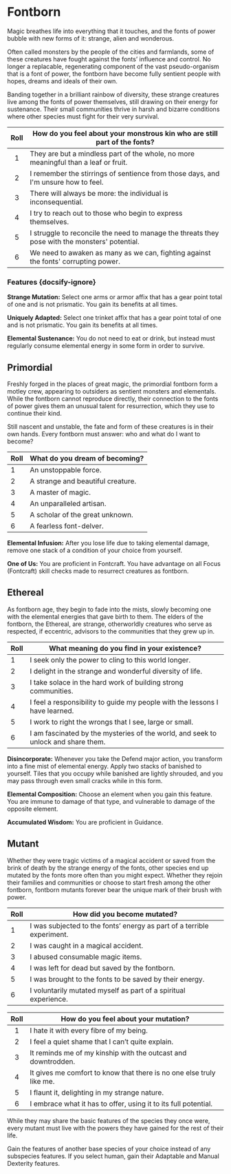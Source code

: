 # Fontborn

Magic breathes life into everything that it touches, and the fonts of power bubble with new forms of it: strange, alien and wonderous.

Often called monsters by the people of the cities and farmlands, some of these creatures have fought against the fonts’ influence and control.
No longer a replacable, regenerating component of the vast pseudo-organism that is a font of power, the fontborn have become fully sentient people with hopes, dreams and ideals of their own.

Banding together in a brilliant rainbow of diversity, these strange creatures live among the fonts of power themselves, still drawing on their energy for sustenance. Their small communities thrive in harsh and bizarre conditions where other species must fight for their very survival.

<div class="side-panel">

| Roll | How do you feel about your monstrous kin who are still part of the fonts?                      |
| :--: | ---------------------------------------------------------------------------------------------- |
|  1   | They are but a mindless part of the whole, no more meaningful than a leaf or fruit.            |
|  2   | I remember the stirrings of sentience from those days, and I'm unsure how to feel.             |
|  3   | There will always be more: the individual is inconsequential.                                  |
|  4   | I try to reach out to those who begin to express themselves.                                   |
|  5   | I struggle to reconcile the need to manage the threats they pose with the monsters' potential. |
|  6   | We need to awaken as many as we can, fighting against the fonts' corrupting power.             |

</div>

### Features {docsify-ignore}

**Strange Mutation:** Select one arms or armor affix that has a gear point total of one and is not prismatic. You gain its benefits at all times.

**Uniquely Adapted:** Select one trinket affix that has a gear point total of one and is not prismatic. You gain its benefits at all times.

**Elemental Sustenance:** You do not need to eat or drink, but instead must regularly consume elemental energy in some form in order to survive.

## Primordial

Freshly forged in the places of great magic, the primordial fontborn form a motley crew, appearing to outsiders as sentient monsters and elementals. While the fontborn cannot reproduce directly, their connection to the fonts of power gives them an unusual talent for resurrection, which they use to continue their kind.

Still nascent and unstable, the fate and form of these creatures is in their own hands. Every fontborn must answer: who and what do I want to become?

<div class="side-panel">

| Roll | What do you dream of becoming?    |
| ---- | --------------------------------- |
| 1    | An unstoppable force.             |
| 2    | A strange and beautiful creature. |
| 3    | A master of magic.                |
| 4    | An unparalleled artisan.          |
| 5    | A scholar of the great unknown.   |
| 6    | A fearless font-delver.           |

</div>

**Elemental Infusion:** After you lose life due to taking elemental damage, remove one stack of a condition of your choice from yourself.

**One of Us:** You are proficient in Fontcraft. You have advantage on all Focus (Fontcraft) skill checks made to resurrect creatures as fontborn.

## Ethereal

As fontborn age, they begin to fade into the mists, slowly becoming one with the elemental energies that gave birth to them. The elders of the fontborn, the Ethereal, are strange, otherworldly creatures who serve as respected, if eccentric, advisors to the communities that they grew up in.

<div class="side-panel">

| Roll | What meaning do you find in your existence?                                       |
| ---- | --------------------------------------------------------------------------------- |
| 1    | I seek only the power to cling to this world longer.                              |
| 2    | I delight in the strange and wonderful diversity of life.                         |
| 3    | I take solace in the hard work of building strong communities.                    |
| 4    | I feel a responsibility to guide my people with the lessons I have learned.       |
| 5    | I work to right the wrongs that I see, large or small.                            |
| 6    | I am fascinated by the mysteries of the world, and seek to unlock and share them. |

</div>

**Disincorporate:** Whenever you take the Defend major action, you transform into a fine mist of elemental energy. Apply two stacks of banished to yourself. Tiles that you occupy while banished are lightly shrouded, and you may pass through even small cracks while in this form.

**Elemental Composition:** Choose an element when you gain this feature. You are immune to damage of that type, and vulnerable to damage of the opposite element.

**Accumulated Wisdom:** You are proficient in Guidance.

## Mutant

Whether they were tragic victims of a magical accident or saved from the brink of death by the strange energy of the fonts, other species end up mutated by the fonts more often than you might expect. Whether they rejoin their families and communities or choose to start fresh among the other fontborn, fontborn mutants forever bear the unique mark of their brush with power.

<div class="side-panel">

| Roll | How did you become mutated?                                            |
| ---- | ---------------------------------------------------------------------- |
| 1    | I was subjected to the fonts’ energy as part of a terrible experiment. |
| 2    | I was caught in a magical accident.                                    |
| 3    | I abused consumable magic items.                                       |
| 4    | I was left for dead but saved by the fontborn.                         |
| 5    | I was brought to the fonts to be saved by their energy.                |
| 6    | I voluntarily mutated myself as part of a spiritual experience.        |

| Roll | How do you feel about your mutation?                                 |
| :--: | -------------------------------------------------------------------- |
|  1   | I hate it with every fibre of my being.                              |
|  2   | I feel a quiet shame that I can’t quite explain.                     |
|  3   | It reminds me of my kinship with the outcast and downtrodden.        |
|  4   | It gives me comfort to know that there is no one else truly like me. |
|  5   | I flaunt it, delighting in my strange nature.                        |
|  6   | I embrace what it has to offer, using it to its full potential.      |

</div>

While they may share the basic features of the species they once were, every mutant must live with the powers they have gained for the rest of their life.

Gain the features of another base species of your choice instead of any subspecies features. If you select human, gain their Adaptable and Manual Dexterity features.
